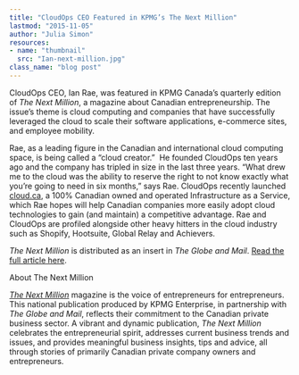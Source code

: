 ```yaml
---
title: "CloudOps CEO Featured in KPMG’s The Next Million"
lastmod: "2015-11-05"
author: "Julia Simon"
resources:
- name: "thumbnail"
  src: "Ian-next-million.jpg"
class_name: "blog post"
---
```


<p><span style="font-weight: 400;">CloudOps CEO, Ian Rae, was featured in KPMG Canada’s quarterly edition of </span><i><span style="font-weight: 400;">The Next Million</span></i><span style="font-weight: 400;">, a magazine about Canadian entrepreneurship. The issue’s theme is cloud computing and companies that have successfully leveraged the cloud to scale their software applications, e-commerce sites, and employee mobility. </span></p>

<p><span style="font-weight: 400;">Rae, as a leading figure in the Canadian and international cloud computing space, is being called a “cloud creator.” &nbsp;He founded CloudOps ten years ago and the company has tripled in size in the last three years. “What drew me to the cloud was the ability to reserve the right to not know exactly what you’re going to need in six months,” says Rae. CloudOps recently launched </span><a href="https://cloud.ca" target="_blank"><span style="font-weight: 400;">cloud.ca</span></a><span style="font-weight: 400;">, a 100% Canadian owned and operated Infrastructure as a Service, which Rae hopes will help Canadian companies more easily adopt cloud technologies to gain (and maintain) a competitive advantage. Rae and CloudOps are profiled alongside other heavy hitters in the cloud industry such as Shopify, Hootsuite, Global Relay and Achievers.</span></p>

<p><i><span style="font-weight: 400;">The Next Million</span></i><span style="font-weight: 400;"> is distributed as an insert in </span><i><span style="font-weight: 400;">The Globe and Mail</span></i><span style="font-weight: 400;">. </span><a href="http://www.thenextmillion.com/cloud-creator/" target="_blank"><span style="font-weight: 400;">Read the full article here</span></a><span style="font-weight: 400;">.</span></p>

<p><span style="font-weight: 400;">About The Next Million</span></p>

<p><a href="http://www.thenextmillion.com/" target="_blank"><i><span style="font-weight: 400;">The Next Million</span></i></a> <span style="font-weight: 400;">magazine is the voice of entrepreneurs for entrepreneurs. This national publication produced by KPMG Enterprise, in partnership with </span><i><span style="font-weight: 400;">The Globe and Mail</span></i><span style="font-weight: 400;">, reflects their commitment to the Canadian private business sector. A vibrant and dynamic publication, </span><i><span style="font-weight: 400;">The Next Million</span></i><span style="font-weight: 400;"> celebrates the entrepreneurial spirit, addresses current business trends and issues, and provides meaningful business insights, tips and advice, all through stories of primarily Canadian private company owners and entrepreneurs.</span></p>